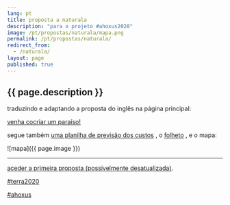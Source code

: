```yaml
---
lang: pt
title: proposta a naturala
description: "para o projeto #ahoxus2020"
image: /pt/propostas/naturala/mapa.png
permalink: /pt/propostas/naturala/
redirect_from:
  - /naturala/
layout: page
published: true
---
```


## {{ page.description }}

traduzindo e adaptando a proposta do inglês na página principal:

[venha cocriar um paraíso!](https://docs.google.com/document/d/16ziydpQJNeh2xmPhyn-5W50Svwgn-id2iofwqZ5DrQw/edit?usp=drivesdk)

segue também [uma planilha de previsão dos custos](https://docs.google.com/spreadsheets/d/1me1szlV1Uvy1GacDeVwuQtIlt5Kb8gpyvoAZ2E8hJI8/edit?usp=drivesdk)
, o [folheto](https://drive.google.com/file/d/1nO1p3S12DejLToUr5Ro1Kza5iljRJ-jM/view?usp=drivesdk)
, e o mapa:

![mapa]({{ page.image }})

---

[aceder a primeira proposta (possivelmente desatualizada)](https://docs.google.com/document/d/1I45xc2cJa5A0MUle59r0VDeNz78y87HhV9ZhDgUQDRw/edit?usp=drivesdk).

[#terra2020](/pt/terra2020)

[#ahoxus](/)
